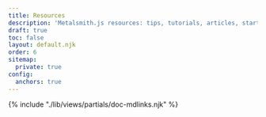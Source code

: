 ```yaml
---
title: Resources
description: 'Metalsmith.js resources: tips, tutorials, articles, starters'
draft: true
toc: false
layout: default.njk
order: 6
sitemap:
  private: true
config:
  anchors: true
---
```

{% include "./lib/views/partials/doc-mdlinks.njk" %}
